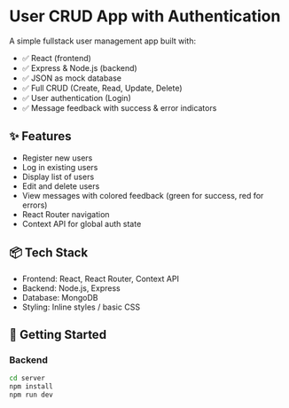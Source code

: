 # User CRUD App with Authentication

A simple fullstack user management app built with:

- ✅ React (frontend)
- ✅ Express & Node.js (backend)
- ✅ JSON as mock database
- ✅ Full CRUD (Create, Read, Update, Delete)
- ✅ User authentication (Login)
- ✅ Message feedback with success & error indicators

## ✨ Features

- Register new users
- Log in existing users
- Display list of users
- Edit and delete users
- View messages with colored feedback (green for success, red for errors)
- React Router navigation
- Context API for global auth state

## 📦 Tech Stack

- Frontend: React, React Router, Context API
- Backend: Node.js, Express
- Database: MongoDB
- Styling: Inline styles / basic CSS

## 🚀 Getting Started

### Backend
```bash
cd server
npm install
npm run dev

